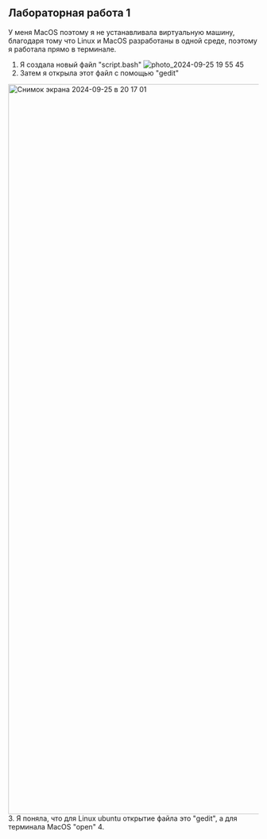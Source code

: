 ## Лабораторная работа 1
У меня MacOS поэтому я не устанавливала виртуальную машину, благодаря тому что Linux и  MacOS разработаны в одной среде, поэтому я работала прямо в терминале.
1. Я создала новый файл "script.bash"
![photo_2024-09-25 19 55 45](https://github.com/user-attachments/assets/5424aba8-af0d-43b9-97f3-bcc7b5eed12b)
2. Затем я открыла этот файл с помощью "gedit"
<img width="1470" alt="Снимок экрана 2024-09-25 в 20 17 01" src="https://github.com/user-attachments/assets/4f698fce-3824-496a-8f48-37ddbd9794f6">
3. Я поняла, что для Linux ubuntu открытие файла это "gedit", а для терминала MacOS "open"
4. 
